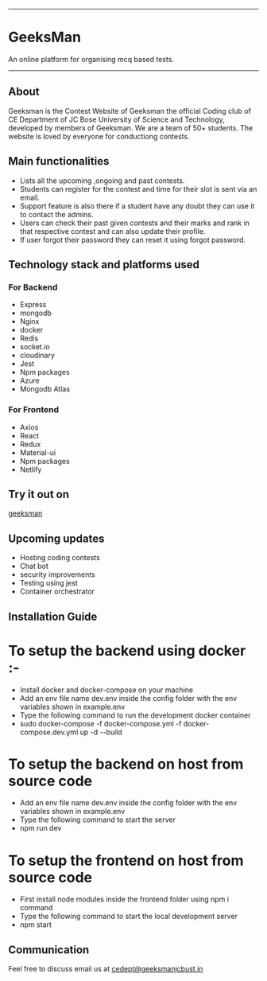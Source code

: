 <hr>
<h1>GeeksMan</h1>
An online platform for organising mcq based tests.
<hr>

## About
Geeksman is the Contest Website of Geeksman the official Coding club of CE Department of JC Bose University of Science and Technology, developed by members of Geeksman. We are a team of 50+ students. The website is loved by everyone for conductiong contests.

## Main functionalities
* Lists all the upcoming ,ongoing and past contests.
* Students can register for the contest and time for their slot is sent via an email.
* Support feature is also there if a student have any doubt they can use it to contact the admins.
* Users can check their past given contests and their marks and rank in that respective contest and can also update their profile.
* If user forgot their password they can reset it using forgot password.

## Technology stack and platforms used
### For Backend
* Express
* mongodb
* Nginx
* docker
* Redis
* socket.io
* cloudinary
* Jest
* Npm packages 
* Azure
* Mongodb Atlas

### For Frontend
* Axios
* React
* Redux
* Material-ui
* Npm packages
* Netlify

## Try it out on
 [geeksman](https://geeksmanjcbust.in)


## Upcoming updates
* Hosting coding contests 
* Chat bot 
* security improvements
* Testing using jest 
* Container orchestrator

## Installation Guide
# To setup the backend using docker :-
* Install docker and docker-compose on your machine
* Add an env file name dev.env inside the config folder with the env variables shown in example.env
* Type the following command to run the development docker container
* sudo docker-compose -f docker-compose.yml -f docker-compose.dev.yml up -d --build

# To setup the backend on host from source code
* Add an env file name dev.env inside the config folder with the env variables shown in example.env
* Type the following command to start the server
* npm run dev

# To setup the frontend on host from source code
* First install node modules inside the frontend folder using npm i command
* Type the following command to start the local development server
* npm start

## Communication
Feel free to discuss email us at cedept@geeksmanjcbust.in